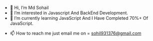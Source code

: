 - 👋 Hi, I’m Md Sohail
- 👀 I’m interested in Javascript And BackEnd Development.
- 🌱 I’m currently learning JavaScript And I Have Completed 70%+ Of JavaScript.
<!--- - 💞️ I’m looking to collaborate on ...--->
- 📫 How to reach me just email me on = sohil931376@gmail.com
<!--- 😄 Pronouns: ...
- ⚡ Fun fact: ...
--->
<!---
Md-Sohail-1/Md-Sohail-1 is a ✨ special ✨ repository because its `README.md` (this file) appears on your GitHub profile.
You can click the Preview link to take a look at your changes.
--->
